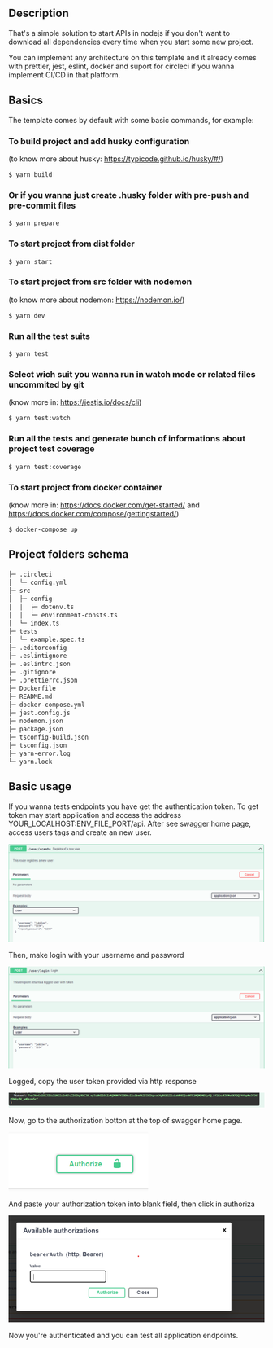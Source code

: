 ## Description

That's a simple solution to start APIs in nodejs if you don't want to download all dependencies every time when you start some new project.

You can implement any architecture on this template and it already comes with prettier, jest, eslint, docker and suport for circleci if you wanna implement CI/CD in that platform.

## Basics

The template comes by default with some basic commands, for example:

### To build project and add husky configuration

(to know more about husky: https://typicode.github.io/husky/#/)

```
$ yarn build
```

### Or if you wanna just create .husky folder with pre-push and pre-commit files

```
$ yarn prepare
```

### To start project from dist folder

```
$ yarn start
```

### To start project from src folder with nodemon

(to know more about nodemon: https://nodemon.io/)

```
$ yarn dev
```

### Run all the test suits

```
$ yarn test
```

### Select wich suit you wanna run in watch mode or related files uncommited by git

(know more in: https://jestjs.io/docs/cli)

```
$ yarn test:watch
```

### Run all the tests and generate bunch of informations about project test coverage

```
$ yarn test:coverage
```

### To start project from docker container

(know more in: https://docs.docker.com/get-started/ and https://docs.docker.com/compose/gettingstarted/)

```
$ docker-compose up
```

## Project folders schema

```
├─ .circleci
│  └─ config.yml
├─ src
│  ├─ config
│  │  ├─ dotenv.ts
│  │  └─ environment-consts.ts
│  └─ index.ts
├─ tests
│  └─ example.spec.ts
├─ .editorconfig
├─ .eslintignore
├─ .eslintrc.json
├─ .gitignore
├─ .prettierrc.json
├─ Dockerfile
├─ README.md
├─ docker-compose.yml
├─ jest.config.js
├─ nodemon.json
├─ package.json
├─ tsconfig-build.json
├─ tsconfig.json
├─ yarn-error.log
└─ yarn.lock
```

## Basic usage


If you wanna tests endpoints you have get the authentication token. To get token may start application and access the address YOUR_LOCALHOST:ENV_FILE_PORT/api. After see swagger home page, access users tags and create an new user.

![plot](./assets/create_user.PNG)

Then, make login with your username and password

![plot](./assets/login.PNG)

Logged, copy the user token provided via http response

![plot](./assets/token-login.PNG)

Now, go to the authorization botton at the top of swagger home page.

![plot](./assets/authorize%20botton.png)

And paste your authorization token into blank field, then click in authoriza

![plot](./assets/authorization%20field.png)

Now you're authenticated and you can test all application endpoints.

